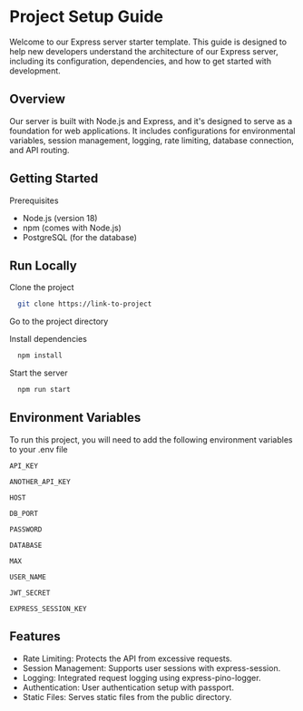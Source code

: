 # **Project Setup Guide**

Welcome to our Express server starter template. This guide is designed to help new developers understand the architecture of our Express server, including its configuration, dependencies, and how to get started with development.

## Overview

Our server is built with Node.js and Express, and it's designed to serve as a foundation for web applications. It includes configurations for environmental variables, session management, logging, rate limiting, database connection, and API routing.

## Getting Started

Prerequisites

- Node.js (version 18) 
- npm (comes with Node.js)
- PostgreSQL (for the database)

## Run Locally

Clone the project

```bash
  git clone https://link-to-project
```

Go to the project directory

Install dependencies

```bash
  npm install
```

Start the server

```bash
  npm run start
```

## Environment Variables

To run this project, you will need to add the following environment variables to your .env file

`API_KEY`

`ANOTHER_API_KEY`

`HOST`

`DB_PORT`

`PASSWORD`

`DATABASE`

`MAX`

`USER_NAME`

`JWT_SECRET`

`EXPRESS_SESSION_KEY`

## Features

- Rate Limiting: Protects the API from excessive requests.
- Session Management: Supports user sessions with express-session.
- Logging: Integrated request logging using express-pino-logger.
- Authentication: User authentication setup with passport.
- Static Files: Serves static files from the public directory.
